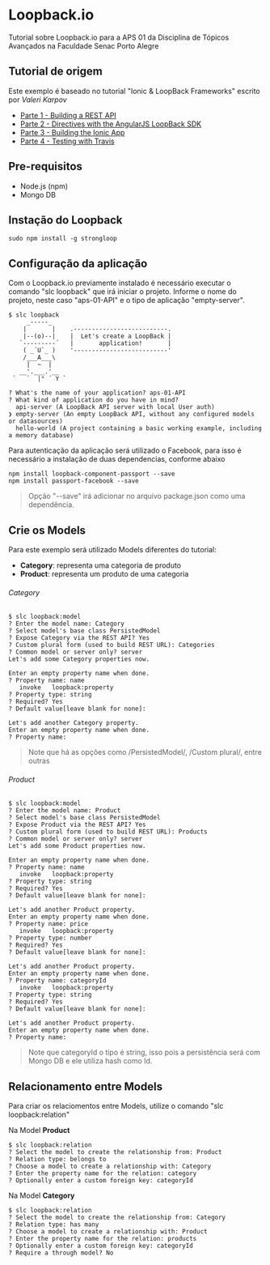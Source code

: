 # Loopback.io
Tutorial sobre Loopback.io para a APS 01 da Disciplina de Tópicos Avançados na Faculdade Senac Porto Alegre

## Tutorial de origem
Este exemplo é baseado no tutorial "Ionic & LoopBack Frameworks" escrito por *Valeri Karpov*
* [Parte 1 - Building a REST API](https://strongloop.com/strongblog/part-1-ionic-loopback-node-js-mobile/)
* [Parte 2 - Directives with the AngularJS LoopBack SDK](https://strongloop.com/strongblog/part-2-ionic-loopback-frameworks-directives-with-the-angularjs-loopback-sdk/)
* [Parte 3 - Building the Ionic App](https://strongloop.com/strongblog/part-3-ionic-loopback-frameworks-building-the-ionic-app/)
* [Parte 4 - Testing with Travis](https://strongloop.com/strongblog/part-4-ionic-loopback-frameworks-testing-with-travis/)


## Pre-requisitos
  - Node.js (npm)
  - Mongo DB

## Instação do Loopback
```
sudo npm install -g strongloop
```

## Configuração da aplicação
Com o Loopback.io previamente instalado é necessário executar o comando "slc loopback" que irá iniciar o projeto.
Informe o nome do projeto, neste caso "aps-01-API" e o tipo de aplicação "empty-server".

```
$ slc loopback
     _-----_
    |       |    .--------------------------.
    |--(o)--|    |  Let's create a LoopBack |
   `---------´   |       application!       |
    ( _´U`_ )    '--------------------------'
    /___A___\    
     |  ~  |     
   __'.___.'__   
 ´   `  |° ´ Y ` 

? What's the name of your application? aps-01-API
? What kind of application do you have in mind? 
  api-server (A LoopBack API server with local User auth) 
❯ empty-server (An empty LoopBack API, without any configured models or datasources) 
  hello-world (A project containing a basic working example, including a memory database) 
```

Para autenticação da aplicação será utilizado o Facebook, para isso é necessário a instalação de duas dependencias, conforme abaixo
```
npm install loopback-component-passport --save
npm install passport-facebook --save
```
> Opção "--save" irá adicionar no arquivo package.json como uma dependência.

## Crie os Models
Para este exemplo será utilizado Models diferentes do tutorial:
- **Category**: representa uma categoria de produto
- **Product**: representa um produto de uma categoria

###### Category

```
$ slc loopback:model
? Enter the model name: Category
? Select model's base class PersistedModel
? Expose Category via the REST API? Yes
? Custom plural form (used to build REST URL): Categories
? Common model or server only? server
Let's add some Category properties now.

Enter an empty property name when done.
? Property name: name
   invoke   loopback:property
? Property type: string
? Required? Yes
? Default value[leave blank for none]: 

Let's add another Category property.
Enter an empty property name when done.
? Property name: 

```

> Note que há as opções como /PersistedModel/, /Custom plural/, entre outras

###### Product

```
$ slc loopback:model
? Enter the model name: Product
? Select model's base class PersistedModel
? Expose Product via the REST API? Yes
? Custom plural form (used to build REST URL): Products
? Common model or server only? server
Let's add some Product properties now.

Enter an empty property name when done.
? Property name: name
   invoke   loopback:property
? Property type: string
? Required? Yes
? Default value[leave blank for none]: 

Let's add another Product property.
Enter an empty property name when done.
? Property name: price
   invoke   loopback:property
? Property type: number
? Required? Yes
? Default value[leave blank for none]: 

Let's add another Product property.
Enter an empty property name when done.
? Property name: categoryId
   invoke   loopback:property
? Property type: string
? Required? Yes
? Default value[leave blank for none]: 

Let's add another Product property.
Enter an empty property name when done.
? Property name: 
```
> Note que categoryId o tipo é string, isso pois a persistência será com Mongo DB e ele utiliza hash como Id.



## Relacionamento entre Models
Para criar os relaciomentos entre Models, utilize o comando "slc loopback:relation"

Na Model **Product**
```
$ slc loopback:relation
? Select the model to create the relationship from: Product
? Relation type: belongs to
? Choose a model to create a relationship with: Category
? Enter the property name for the relation: category
? Optionally enter a custom foreign key: categoryId
```

Na Model **Category**
```
$ slc loopback:relation
? Select the model to create the relationship from: Category
? Relation type: has many
? Choose a model to create a relationship with: Product
? Enter the property name for the relation: products
? Optionally enter a custom foreign key: categoryId
? Require a through model? No
```
